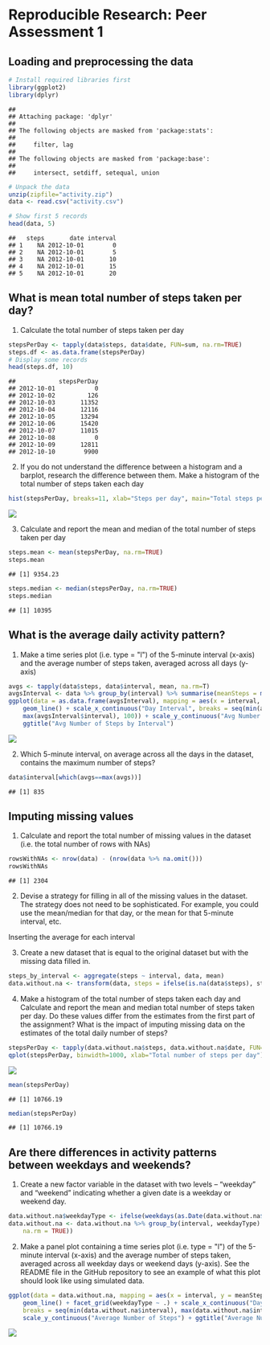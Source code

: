 # Reproducible Research: Peer Assessment 1


## Loading and preprocessing the data


```r
# Install required libraries first
library(ggplot2)
library(dplyr)
```

```
## 
## Attaching package: 'dplyr'
## 
## The following objects are masked from 'package:stats':
## 
##     filter, lag
## 
## The following objects are masked from 'package:base':
## 
##     intersect, setdiff, setequal, union
```

```r
# Unpack the data
unzip(zipfile="activity.zip")
data <- read.csv("activity.csv")

# Show first 5 records
head(data, 5)
```

```
##   steps       date interval
## 1    NA 2012-10-01        0
## 2    NA 2012-10-01        5
## 3    NA 2012-10-01       10
## 4    NA 2012-10-01       15
## 5    NA 2012-10-01       20
```

## What is mean total number of steps taken per day?

 1. Calculate the total number of steps taken per day


```r
stepsPerDay <- tapply(data$steps, data$date, FUN=sum, na.rm=TRUE)
steps.df <- as.data.frame(stepsPerDay)
# Display some records
head(steps.df, 10)
```

```
##            stepsPerDay
## 2012-10-01           0
## 2012-10-02         126
## 2012-10-03       11352
## 2012-10-04       12116
## 2012-10-05       13294
## 2012-10-06       15420
## 2012-10-07       11015
## 2012-10-08           0
## 2012-10-09       12811
## 2012-10-10        9900
```

 2. If you do not understand the difference between a histogram and a barplot, research the difference between them. Make a histogram of the total number of steps taken each day


```r
hist(stepsPerDay, breaks=11, xlab="Steps per day", main="Total steps per day")
```

![](PA1_template_files/figure-html/unnamed-chunk-3-1.png) 

 3. Calculate and report the mean and median of the total number of steps taken per day
 

```r
steps.mean <- mean(stepsPerDay, na.rm=TRUE)
steps.mean
```

```
## [1] 9354.23
```

```r
steps.median <- median(stepsPerDay, na.rm=TRUE)
steps.median
```

```
## [1] 10395
```

## What is the average daily activity pattern?

 1. Make a time series plot (i.e. type = "l") of the 5-minute interval (x-axis) and the average number of steps taken, averaged across all days (y-axis)


```r
avgs <- tapply(data$steps, data$interval, mean, na.rm=T)
avgsInterval <- data %>% group_by(interval) %>% summarise(meanSteps = mean(steps, na.rm = TRUE))
ggplot(data = as.data.frame(avgsInterval), mapping = aes(x = interval, y = meanSteps)) + 
    geom_line() + scale_x_continuous("Day Interval", breaks = seq(min(avgsInterval$interval), 
    max(avgsInterval$interval), 100)) + scale_y_continuous("Avg Number of Steps") + 
    ggtitle("Avg Number of Steps by Interval")
```

![](PA1_template_files/figure-html/unnamed-chunk-5-1.png) 

 2. Which 5-minute interval, on average across all the days in the dataset, contains the maximum number of steps?
 

```r
data$interval[which(avgs==max(avgs))]
```

```
## [1] 835
```

## Imputing missing values

 1. Calculate and report the total number of missing values in the dataset (i.e. the total number of rows with NAs)


```r
rowsWithNAs <- nrow(data) - (nrow(data %>% na.omit()))
rowsWithNAs
```

```
## [1] 2304
```
 2. Devise a strategy for filling in all of the missing values in the dataset. The strategy does not need to be sophisticated. For example, you could use the mean/median for that day, or the mean for that 5-minute interval, etc.

  Inserting the average for each interval
  
 3. Create a new dataset that is equal to the original dataset but with the missing data filled in.


```r
steps_by_interval <- aggregate(steps ~ interval, data, mean)
data.without.na <- transform(data, steps = ifelse(is.na(data$steps), steps_by_interval$steps[match(data$interval, steps_by_interval$interval)], data$steps))
```
 4. Make a histogram of the total number of steps taken each day and Calculate and report the mean and median total number of steps taken per day. Do these values differ from the estimates from the first part of the assignment? What is the impact of imputing missing data on the estimates of the total daily number of steps?


```r
stepsPerDay <- tapply(data.without.na$steps, data.without.na$date, FUN=sum)
qplot(stepsPerDay, binwidth=1000, xlab="Total number of steps per day")
```

![](PA1_template_files/figure-html/unnamed-chunk-9-1.png) 

```r
mean(stepsPerDay)
```

```
## [1] 10766.19
```

```r
median(stepsPerDay)
```

```
## [1] 10766.19
```

## Are there differences in activity patterns between weekdays and weekends?

 1. Create a new factor variable in the dataset with two levels – “weekday” and “weekend” indicating whether a given date is a weekday or weekend day.
 

```r
data.without.na$weekdayType <- ifelse(weekdays(as.Date(data.without.na$date)) %in% c("Satuday", "Sunday"), "weekend", "weekday")
data.without.na <- data.without.na %>% group_by(interval, weekdayType) %>% summarise(meanSteps = mean(steps, 
    na.rm = TRUE))
```

 2. Make a panel plot containing a time series plot (i.e. type = "l") of the 5-minute interval (x-axis) and the average number of steps taken, averaged across all weekday days or weekend days (y-axis). See the README file in the GitHub repository to see an example of what this plot should look like using simulated data.
 

```r
ggplot(data = data.without.na, mapping = aes(x = interval, y = meanSteps)) + 
    geom_line() + facet_grid(weekdayType ~ .) + scale_x_continuous("Day Interval", 
    breaks = seq(min(data.without.na$interval), max(data.without.na$interval), 100)) + 
    scale_y_continuous("Average Number of Steps") + ggtitle("Average Number of Steps Taken by Interval")
```

![](PA1_template_files/figure-html/unnamed-chunk-11-1.png) 
